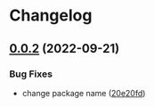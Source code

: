 # Changelog

## [0.0.2](https://github.com/erkenes/Erk.Neos.AppStoreBadges/compare/0.0.1...0.0.2) (2022-09-21)


### Bug Fixes

* change package name ([20e20fd](https://github.com/erkenes/Erk.Neos.AppStoreBadges/commit/20e20fd2b9b7db12b31e1f058fdff456077129ec))

